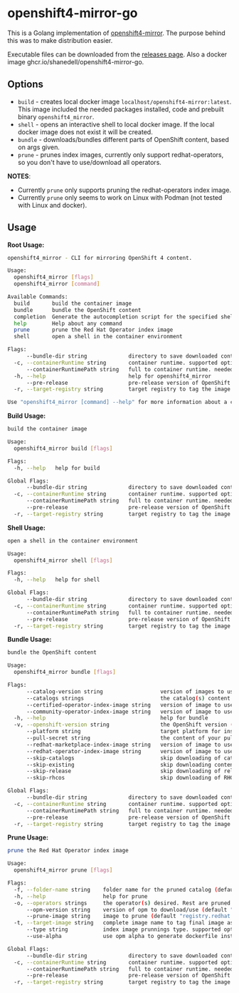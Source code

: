 # openshift4-mirror-go

This is a Golang implementation of [openshift4-mirror](https://repo1.dso.mil/platform-one/distros/red-hat/ocp4/openshift4-mirror). The purpose behind this was to make distribution easier.

Executable files can be downloaded from the [releases page](https://github.com/shanedell/openshift4-mirror-go/releases). Also a docker image ghcr.io/shanedell/openshift4-mirror-go.

## Options

- `build` - creates local docker image `localhost/openshift4-mirror:latest`. This image included the needed packages installed, code and prebuilt binary `openshift4_mirror`.
- `shell` - opens an interactive shell to local docker image. If the local docker image does not exist it will be created.
- `bundle` - downloads/bundles different parts of OpenShift content, based on args given.
- `prune` - prunes index images, currently only support redhat-operators, so you don't have to use/download all operators.

**NOTES**:

- Currently `prune` only supports pruning the redhat-operators index image.
- Currently `prune` only seems to work on Linux with Podman (not tested with Linux and docker).

## Usage

**Root Usage:**

```bash
openshift4_mirror - CLI for mirroring OpenShift 4 content.

Usage:
  openshift4_mirror [flags]
  openshift4_mirror [command]

Available Commands:
  build       build the container image
  bundle      bundle the OpenShift content
  completion  Generate the autocompletion script for the specified shell
  help        Help about any command
  prune       prune the Red Hat Operator index image
  shell       open a shell in the container environment

Flags:
      --bundle-dir string             directory to save downloaded content
  -c, --containerRuntime string       container runtime. supported options [docker, podman]. if not specified, code looks for both and uses whichever is found first.
      --containerRuntimePath string   full to container runtime. needed if executable not in /usr/bin or /usr/local/bin
  -h, --help                          help for openshift4_mirror
      --pre-release                   pre-release version of OpenShift
  -r, --target-registry string        target registry to tag the image with (default "example.registry.com")

Use "openshift4_mirror [command] --help" for more information about a command.
```

**Build Usage:**

```bash
build the container image

Usage:
  openshift4_mirror build [flags]

Flags:
  -h, --help   help for build

Global Flags:
      --bundle-dir string             directory to save downloaded content
  -c, --containerRuntime string       container runtime. supported options [docker, podman]. if not specified, code looks for both and uses whichever is found first.
      --containerRuntimePath string   full to container runtime. needed if executable not in /usr/bin or /usr/local/bin
      --pre-release                   pre-release version of OpenShift
  -r, --target-registry string        target registry to tag the image with (default "example.registry.com")
```

**Shell Usage:**

```bash
open a shell in the container environment

Usage:
  openshift4_mirror shell [flags]

Flags:
  -h, --help   help for shell

Global Flags:
      --bundle-dir string             directory to save downloaded content
  -c, --containerRuntime string       container runtime. supported options [docker, podman]. if not specified, code looks for both and uses whichever is found first.
      --containerRuntimePath string   full to container runtime. needed if executable not in /usr/bin or /usr/local/bin
      --pre-release                   pre-release version of OpenShift
  -r, --target-registry string        target registry to tag the image with (default "example.registry.com")
```

**Bundle Usage:**

```bash
bundle the OpenShift content

Usage:
  openshift4_mirror bundle [flags]

Flags:
      --catalog-version string                  version of images to use for catalogs
      --catalogs strings                        the catalog(s) content to download. catalogs: [redhat-operators, certified-operators, redhat-marketplace, community-operators]. defaults to all
      --certified-operator-index-image string   version of image to use for certified-operator catalogs
      --community-operator-index-image string   version of image to use for community-operator catalogs
  -h, --help                                    help for bundle
  -v, --openshift-version string                the OpenShift version (e.g. 4.5.11)
      --platform string                         target platform for install. platforms: [aws, azure, gcp, metal, openstack, vmware]
      --pull-secret string                      the content of your pull secret (can be found at https://cloud.redhat.com/openshift/install/pull-secret)
      --redhat-marketplace-index-image string   version of image to use for redhat-marketplace catalogs
      --redhat-operator-index-image string      version of image to use for redhat-operator catalogs
      --skip-catalogs                           skip downloading of catalog content
      --skip-existing                           skip downloading content that already exists on disk (default true)
      --skip-release                            skip downloading of release content
      --skip-rhcos                              skip downloading of RHCOS image

Global Flags:
      --bundle-dir string             directory to save downloaded content
  -c, --containerRuntime string       container runtime. supported options [docker, podman]. if not specified, code looks for both and uses whichever is found first.
      --containerRuntimePath string   full to container runtime. needed if executable not in /usr/bin or /usr/local/bin
      --pre-release                   pre-release version of OpenShift
  -r, --target-registry string        target registry to tag the image with (default "example.registry.com")
```

**Prune Usage:**

```bash
prune the Red Hat Operator index image

Usage:
  openshift4_mirror prune [flags]

Flags:
  -f, --folder-name string    folder name for the pruned catalog (default "pruned-catalog")
  -h, --help                  help for prune
  -o, --operators strings     the operator(s) desired. Rest are pruned out
      --opm-version string    version of opm to download/use (default "latest-4.9")
      --prune-image string    image to prune (default "registry.redhat.io/redhat/redhat-operator-index:v4.10")
  -t, --target-image string   complete image name to tag final image as. (default "example.com/redhat-operators-index:latest")
      --type string           index image prunnings type. supported options: [sqlite, file] (default "sqlite")
      --use-alpha             use opm alpha to generate dockerfile instead of opm generate

Global Flags:
      --bundle-dir string             directory to save downloaded content
  -c, --containerRuntime string       container runtime. supported options [docker, podman]. if not specified, code looks for both and uses whichever is found first.
      --containerRuntimePath string   full to container runtime. needed if executable not in /usr/bin or /usr/local/bin
      --pre-release                   pre-release version of OpenShift
  -r, --target-registry string        target registry to tag the image with (default "example.registry.com")
```
